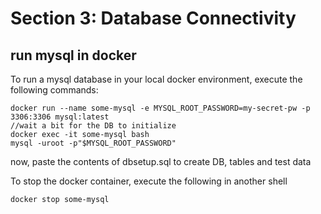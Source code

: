 # Section 3: Database Connectivity

## run mysql in docker
To run a mysql database in your local docker environment, execute the following commands:

```
docker run --name some-mysql -e MYSQL_ROOT_PASSWORD=my-secret-pw -p 3306:3306 mysql:latest
//wait a bit for the DB to initialize
docker exec -it some-mysql bash
mysql -uroot -p"$MYSQL_ROOT_PASSWORD"
```
now, paste the contents of dbsetup.sql to create DB, tables and test data

To stop the docker container, execute the following in another shell
```
docker stop some-mysql
```
